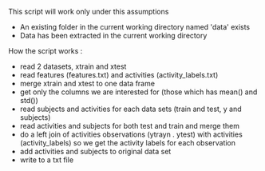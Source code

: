 
This script will work only under this assumptions
- An existing folder in the current working directory named 'data' exists 
- Data has been extracted in the current working directory

How the script works : 
- read 2 datasets, xtrain and xtest 
- read features (features.txt) and activities (activity_labels.txt)
- merge xtrain and xtest to one data frame 
- get only the columns we are interested for (those which has mean() and std())
- read subjects and activities for each data sets (train and test, y and subjects)
- read activities and subjects for both test and train and merge them 
- do a left join of activities observations (ytrayn . ytest) with activities (activity_labels) 
so we get the activity labels for each observation 
- add activities and subjects to original data set
- write to a txt file